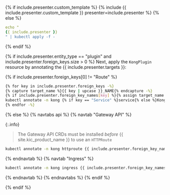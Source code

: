 {% if include.presenter.custom_template %}
{% include {{ include.presenter.custom_template }} presenter=include.presenter %}
{% else %}

```yaml
echo "
{{ include.presenter }}
" | kubectl apply -f -
```
{% endif %}

{% if include.presenter.entity_type == "plugin" and include.presenter.foreign_keys.size > 0 %}
Next, apply the `KongPlugin` resource by annotating the {{ include.presenter.targets }}:


{% if include.presenter.foreign_keys[0] != "Route" %}
```bash
{% for key in include.presenter.foreign_keys -%}
{% capture target_name %}{{ key | upcase }}_NAME{% endcapture -%}
{% if include.presenter.foreign_key_names[key] %}{% assign target_name = include.presenter.foreign_key_names[key] %}{% endif -%}
kubectl annotate -n kong {% if key == "Service" %}service{% else %}Kong{{ key }}{% endif %} {{ target_name }} konghq.com/plugins={{ include.presenter.other_plugins }}{{ include.presenter.full_resource.metadata.name }}{% if include.presenter.other_plugins %} --overwrite{% endif %}
{% endfor -%}
```
{% else %}
{% navtabs api %}
{% navtab "Gateway API" %}

{:.info}
> The Gateway API CRDs must be installed _before_ {{ site.kic_product_name }} to use an `HTTPRoute`

```bash
kubectl annotate -n kong httproute {{ include.presenter.foreign_key_names['route'] }} konghq.com/plugins={{ include.presenter.other_plugins }}{{ include.presenter.full_resource.metadata.name }}
```
{% endnavtab %}
{% navtab "Ingress" %}
```bash
kubectl annotate -n kong ingress {{ include.presenter.foreign_key_names['route'] }} konghq.com/plugins={{ include.presenter.other_plugins }}{{ include.presenter.full_resource.metadata.name }}
```
{% endnavtab %}
{% endnavtabs %}
{% endif %}

{% endif %}
